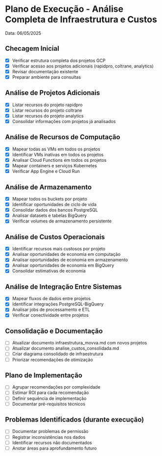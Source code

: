 # Plano de Execução - Análise Completa de Infraestrutura e Custos

Data: 06/05/2025

## Checagem Inicial

- [x] Verificar estrutura completa dos projetos GCP
- [x] Verificar acesso aos projetos adicionais (rapidpro, coltrane, analytics)
- [x] Revisar documentação existente 
- [x] Preparar ambiente para consultas

## Análise de Projetos Adicionais

- [x] Listar recursos do projeto rapidpro
- [x] Listar recursos do projeto coltrane
- [x] Listar recursos do projeto analytics
- [x] Consolidar informações com projetos já analisados

## Análise de Recursos de Computação

- [x] Mapear todas as VMs em todos os projetos
- [x] Identificar VMs inativas em todos os projetos
- [x] Analisar Cloud Functions em todos os projetos
- [x] Mapear containers e serviços Kubernetes
- [x] Verificar App Engine e Cloud Run

## Análise de Armazenamento

- [x] Mapear todos os buckets por projeto
- [x] Identificar oportunidades de ciclo de vida
- [x] Consolidar dados dos bancos PostgreSQL
- [x] Analisar datasets e tabelas BigQuery
- [x] Verificar volumes de armazenamento persistente

## Análise de Custos Operacionais

- [x] Identificar recursos mais custosos por projeto
- [x] Analisar oportunidades de economia em computação
- [x] Analisar oportunidades de economia em armazenamento
- [x] Analisar oportunidades de economia em BigQuery
- [x] Consolidar estimativas de economia

## Análise de Integração Entre Sistemas

- [x] Mapear fluxos de dados entre projetos
- [x] Identificar integrações PostgreSQL-BigQuery
- [x] Analisar jobs de processamento e ETL
- [x] Verificar conectividade entre projetos

## Consolidação e Documentação

- [ ] Atualizar documento infraestrutura_movva.md com novos projetos
- [ ] Atualizar documento analise_custos_consolidada.md
- [ ] Criar diagrama consolidado de infraestrutura
- [ ] Priorizar recomendações de otimização

## Plano de Implementação

- [ ] Agrupar recomendações por complexidade
- [ ] Estimar ROI para cada recomendação
- [ ] Definir sequência de implementação
- [ ] Documentar pré-requisitos técnicos

## Problemas Identificados (durante execução)

- [ ] Documentar problemas de permissão
- [ ] Registrar inconsistências nos dados
- [ ] Identificar recursos não documentados
- [ ] Anotar áreas para aprofundamento futuro
